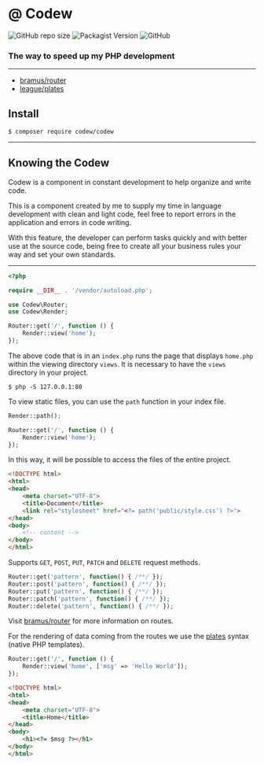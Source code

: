 # @ Codew

![GitHub repo size](https://img.shields.io/github/repo-size/ianpatricck/codew) ![Packagist Version](https://img.shields.io/packagist/v/codew/codew) ![GitHub](https://img.shields.io/github/license/ianpatricck/codew)

### The way to speed up my PHP development

---

- [bramus/router](https://packagist.org/packages/bramus/router)
- [league/plates](https://packagist.org/packages/league/plates)

## Install

```
$ composer require codew/codew
```

---

## Knowing the Codew

Codew is a component in constant development to help organize and write code.

This is a component created by me to supply my time in language development with clean and light code, feel free to report errors in the application and errors in code writing.

With this feature, the developer can perform tasks quickly and with better use at the source code, being free to create all your business rules your way and set your own standards. 

---

```php
<?php

require __DIR__ . '/vendor/autoload.php';

use Codew\Router;
use Codew\Render;

Router::get('/', function () {
    Render::view('home');
});
```

The above code that is in an ```index.php``` runs the page that displays ```home.php``` within the viewing directory ```views```. It is necessary to have the ```views``` directory in your project.

```
$ php -S 127.0.0.1:80
```

To view static files, you can use the ```path``` function in your index file.

```php
Render::path();

Router::get('/', function () {
    Render::view('home');
});
```

In this way, it will be possible to access the files of the entire project.

```html
<!DOCTYPE html>
<html>
<head>
    <meta charset="UTF-8">
    <title>Document</title>
    <link rel="stylesheet" href="<?= path('public/style.css') ?>">
</head>
<body>
    <!-- content -->
</body>
</html>
```

Supports ```GET```, ```POST```, ```PUT```, ```PATCH``` and ```DELETE``` request methods.

```php
Router::get('pattern', function() { /**/ });
Router::post('pattern', function() { /**/ });
Router::put('pattern', function() { /**/ });
Router::patch('pattern', function() { /**/ });
Router::delete('pattern', function() { /**/ });
```

Visit [bramus/router](https://packagist.org/packages/bramus/router) for more information on routes.

For the rendering of data coming from the routes we use the [plates](http://platesphp.com/) syntax (native PHP templates).


```php
Router::get('/', function () {
    Render::view('home', ['msg' => 'Hello World']);
});
```

```html
<!DOCTYPE html>
<html>
<head>
    <meta charset="UTF-8">
    <title>Home</title>
</head>
<body>
    <h1><?= $msg ?></h1>
</body>
</html>
```
